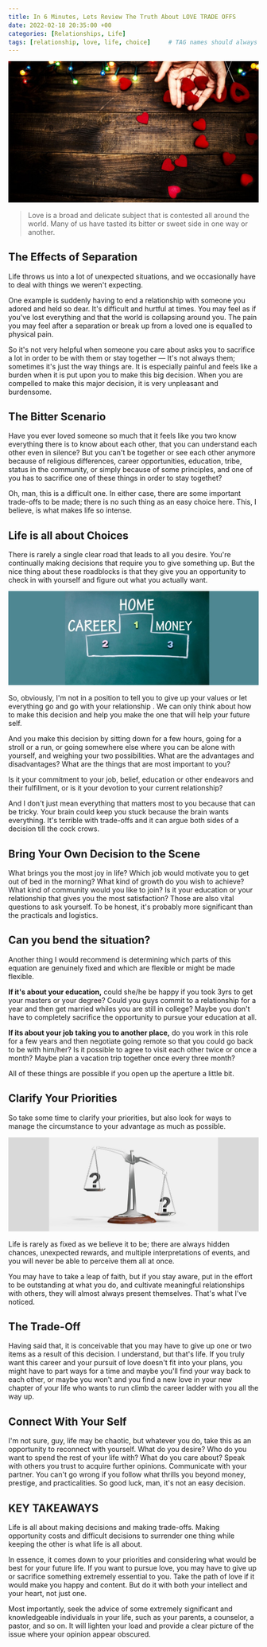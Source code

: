 ```yaml
---
title: In 6 Minutes, Lets Review The Truth About LOVE TRADE OFFS
date: 2022-02-18 20:35:00 +00
categories: [Relationships, Life]
tags: [relationship, love, life, choice]     # TAG names should always be lowercase
---
```


![love-trade-off](/assets/img/love-trade-off.jpg)

> Love is a broad and delicate subject that is contested all around the world. Many of us have tasted its bitter or sweet side in one way or another.

## The Effects of Separation

Life throws us into a lot of unexpected situations, and we occasionally have to deal with things we weren't expecting.

One example is suddenly having to end a relationship with someone you adored and held so dear. It's difficult and hurtful at times. You may feel as if you've lost everything and that the world is collapsing around you. The pain you may feel after a separation or break up from a loved one is equalled to physical pain.

So it's not very helpful when someone you care about asks you to sacrifice a lot in order to be with them or stay together — It's not always them; sometimes it's just the way things are. It is especially painful and feels like a burden when it is put upon you to make this big decision. When you are compelled to make this major decision, it is very unpleasant and burdensome.

## The Bitter Scenario

Have you ever loved someone so much that it feels like you two know everything there is to know about each other, that you can understand each other even in silence? But you can't be together or see each other anymore because of religious differences, career opportunities, education, tribe, status in the community, or simply because of some principles, and one of you has to sacrifice one of these things in order to stay togethet?

Oh, man, this is a difficult one. In either case, there are some important trade-offs to be made; there is no such thing as an easy choice here. This, I believe, is what makes life so intense.

## Life is all about Choices

There is rarely a single clear road that leads to all you desire. You're continually making decisions that require you to give something up. But the nice thing about these roadblocks is that they give you an opportunity to check in with yourself and figure out what you actually want.

![home-career](/assets/img/home-career.jpg)

So, obviously, I'm not in a position to tell you to give up your values or let everything go and go with your relationship . We can only think about how to make this decision and help you make the one that will help your future self.

And you make this decision by sitting down for a few hours, going for a stroll or a run, or going somewhere else where you can be alone with yourself, and weighing your two possibilities. What are the advantages and disadvantages? What are the things that are most important to you?

Is it your commitment to your job, belief, education or other endeavors and their fulfillment, or is it your devotion to your current relationship?

And I don't just mean everything that matters most to you because that can be tricky. Your brain could keep you stuck because the brain wants everything. It's terrible with trade-offs and it can argue both sides of a decision till the cock crows.

## Bring Your Own Decision to the Scene

What brings you the most joy in life? Which job would motivate you to get out of bed in the morning? What kind of growth do you wish to achieve? What kind of community would you like to join? Is it your education or your relationship that gives you the most satisfaction? Those are also vital questions to ask yourself. To be honest, it's probably more significant than the practicals and logistics.

## Can you bend the situation?

Another thing I would recommend is determining which parts of this equation are genuinely fixed and which are flexible or might be made flexible.

**If it's about your education,** could she/he be happy if you took 3yrs to get your masters or your degree? Could you guys commit to a relationship for a year and then get married whiles you are still in college? Maybe you don't have to completely sacrifice the opportunity to pursue your education at all.

**If its about your job taking you to another place,** do you work in this role for a few years and then negotiate going remote so that you could go back to be with him/her? Is it possible to agree to visit each other twice or once a month? Maybe plan a vacation trip together once every three month?

All of these things are possible if you open up the aperture a little bit.

## Clarify Your Priorities

So take some time to clarify your priorities, but also look for ways to manage the circumstance to your advantage as much as possible.

![clarify-priorities](/assets/img/clarify-priorities.jpg)

Life is rarely as fixed as we believe it to be; there are always hidden chances, unexpected rewards, and multiple interpretations of events, and you will never be able to perceive them all at once.

You may have to take a leap of faith, but if you stay aware, put in the effort to be outstanding at what you do, and cultivate meaningful relationships with others, they will almost always present themselves. That's what I've noticed.

## The Trade-Off

Having said that, it is conceivable that you may have to give up one or two items as a result of this decision. I understand, but that's life. If you truly want this career and your pursuit of love doesn't fit into your plans, you might have to part ways for a time and maybe you'll find your way back to each other, or maybe you won't and you find a new love in your new chapter of your life who wants to run climb the career ladder with you all the way up.

## Connect With Your Self

I'm not sure, guy, life may be chaotic, but whatever you do, take this as an opportunity to reconnect with yourself. What do you desire? Who do you want to spend the rest of your life with? What do you care about? Speak with others you trust to acquire further opinions. Communicate with your partner. You can't go wrong if you follow what thrills you beyond money, prestige, and practicalities. So good luck, man, it's not an easy decision.

## KEY TAKEAWAYS

Life is all about making decisions and making trade-offs. Making opportunity costs and difficult decisions to surrender one thing while keeping the other is what life is all about.

In essence, it comes down to your priorities and considering what would be best for your future life. If you want to pursue love, you may have to give up or sacrifice something extremely essential to you. Take the path of love if it would make you happy and content. But do it with both your intellect and your heart, not just one.

Most importantly, seek the advice of some extremely significant and knowledgeable individuals in your life, such as your parents, a counselor, a pastor, and so on. It will lighten your load and provide a clear picture of the issue where your opinion appear obscured.
